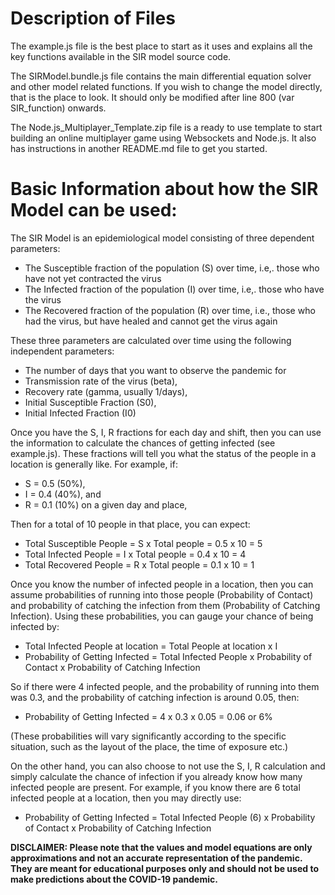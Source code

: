 # Description of Files

The example.js file is the best place to start as it uses and explains all the key functions available in the SIR model source code.

The SIRModel.bundle.js file contains the main differential equation solver and other model related functions. If you wish to change the model directly, that is the place to look. It should only be modified after line 800 (var SIR_function) onwards.

The Node.js_Multiplayer_Template.zip file is a ready to use template to start building an online multiplayer game using Websockets and Node.js. It also has instructions in another README.md file to get you started.

# Basic Information about how the SIR Model can be used:

The SIR Model is an epidemiological model consisting of three dependent parameters:
- The Susceptible fraction of the population (S) over time, i.e,. those who have not yet contracted the virus
- The Infected fraction of the population (I) over time, i.e,. those who have the virus
- The Recovered fraction of the population (R) over time, i.e., those who had the virus, but have healed and cannot get the virus again

These three parameters are calculated over time using the following independent parameters:
- The number of days that you want to observe the pandemic for
- Transmission rate of the virus (beta), 
- Recovery rate (gamma, usually 1/days),
- Initial Susceptible Fraction (S0), 
- Initial Infected Fraction (I0)

Once you have the S, I, R fractions for each day and shift, then you can use the information to calculate the chances of getting infected (see example.js). These fractions will tell you what the status of the people in a location is generally like. For example, if: 
- S = 0.5 (50%), 
- I = 0.4 (40%), and 
- R = 0.1 (10%) on a given day and place, 

Then for a total of 10 people in that place, you can expect: 
- Total Susceptible People = S x Total people = 0.5 x 10 = 5
- Total Infected People = I x Total people = 0.4 x 10 = 4
- Total Recovered People = R x Total people = 0.1 x 10 = 1

Once you know the number of infected people in a location, then you can assume probabilities of running into those people (Probability of Contact) and probability of catching the infection from them (Probability of Catching Infection). Using these probabilities, you can gauge your chance of being infected by: 
- Total Infected People at location = Total People at location x I 
- Probability of Getting Infected = Total Infected People x Probability of Contact x Probability of Catching Infection

So if there were 4 infected people, and the probability of running into them was 0.3, and the probability of catching infection is around 0.05, then:
- Probability of Getting Infected = 4 x 0.3 x 0.05 = 0.06 or 6%

(These probabilities will vary significantly according to the specific situation, such as the layout of the place, the time of exposure etc.)

On the other hand, you can also choose to not use the S, I, R calculation and simply calculate the chance of infection if you already know how many infected people are present. For example, if you know there are 6 total infected people at a location, then you may directly use:
- Probability of Getting Infected = Total Infected People (6) x Probability of Contact x Probability of Catching Infection

**DISCLAIMER: Please note that the values and model equations are only approximations and not an accurate representation of the pandemic. They are meant for educational purposes only and should not be used to make predictions about the COVID-19 pandemic.**

